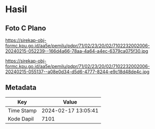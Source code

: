 # Hasil

## Foto C Plano

https://sirekap-obj-formc.kpu.go.id/aa5e/pemilu/pdpr/71/02/23/20/02/7102232002006-20240215-052239--166d4a66-78aa-4a64-a4ec-6379ca075f30.jpg

https://sirekap-obj-formc.kpu.go.id/aa5e/pemilu/pdpr/71/02/23/20/02/7102232002006-20240215-055137--a08e0d34-d5d6-4777-8244-e9c18d48de4c.jpg


## Metadata

| Key        | Value               |
| ---------- | ------------------- |
| Time Stamp | 2024-02-17 13:05:41 |
| Kode Dapil | 7101                |



